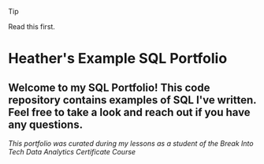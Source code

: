 >[!TIP]
> Read this first.


# Heather's Example SQL Portfolio
## Welcome to my SQL Portfolio! This code repository contains examples of SQL I've written. Feel free to take a look and reach out if you have any questions.
_This portfolio was curated during my lessons as a student of the Break Into Tech Data Analytics Certificate Course_
